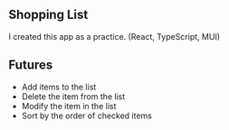 ## Shopping List
I created this app as a practice.
(React, TypeScript, MUI)

## Futures
- Add items to the list
- Delete the item from the list
- Modify the item in the list
- Sort by the order of checked items


